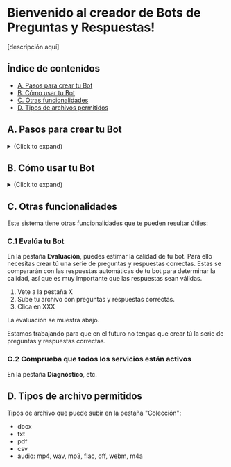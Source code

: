 # Bienvenido al creador de Bots de Preguntas y Respuestas!

[descripción aquí]

## Índice de contenidos
* [A. Pasos para crear tu Bot](#pasos_crear_bot)
* [B. Cómo usar tu Bot](#uso_bot)
* [C. Otras funcionalidades](#otros)
* [D. Tipos de archivos permitidos](#tipos_archivo)


<a name="pasos_crear_bot"></a>
## A. Pasos para crear tu Bot
<details> 
<summary> (Click to expand) </summary>
<br /> 
	
1. **Crea una colección de documentos** vacía.
	1. Vete a la pestaña X
	2. Rellena Y
2. **Sube tus documentos**. Clica aquí para ver una lista de los tipos de archivo válidos. Los pasos para subir los documentos son los siguientes:
	1. Ve a la pestaña X
	2. Súbelos en el drag-and-drop
	3. Clica en ...
	4. Espera a ver el mensaje de ...
3. **Recalcula tu colección**. Para que los cambios de los nuevos documentos surtan efecto, tienes que recalcular la colección.
	1. Ve a la pestaña X
	2. Clica en el botón ...
[IMAGEN AQUÍ]

Voilà! Cuando veas este mensaje significa que tu colección está lista para usarse.
</details>


<a name="uso_bot"></a>
## B. Cómo usar tu Bot
<details> 
<summary> (Click to expand)</summary>
<br /> 
	
1. **Asegúrate de tener marcada la casilla de tu colección**
2. **Ve a la pestaña de "Uso"**. En esa pestaña tienes varias opciones para usar tu bot. Por ejemplo, ...
</details>

<!-- <details> -->
<a name="otros"></a>
## C. Otras funcionalidades
<!-- <summary> ## C. Otras funcionalidades (Click to expand)</summary> -->
Este sistema tiene otras funcionalidades que te pueden resultar útiles:

### C.1 Evalúa tu Bot
En la pestaña **Evaluación**, puedes estimar la calidad de tu bot. Para ello necesitas crear tú una serie de preguntas y respuestas correctas. Estas se compararán con las respuestas automáticas de tu bot para determinar la calidad, así que es muy importante que las respuestas sean válidas.

1. Vete a la pestaña X
2. Sube tu archivo con preguntas y respuestas correctas. 
3. Clica en XXX

La evaluación se muestra abajo.

Estamos trabajando para que en el futuro no tengas que crear tú la serie de preguntas y respuestas correctas. 

### C.2 Comprueba que todos los servicios están activos
En la pestaña **Diagnóstico**, etc.
<!-- </details> -->



<!-- <details> -->
<a name="tipos_archivo"></a>
## D. Tipos de archivo permitidos
<!-- <summary> ## D. Tipos de archivo permitidos (Click to expand)</summary> -->
Tipos de archivo que puede subir en la pestaña "Colección":
* docx
* txt
* pdf
* csv
* audio: mp4, wav, mp3, flac, off, webm, m4a
<!-- </details> -->
